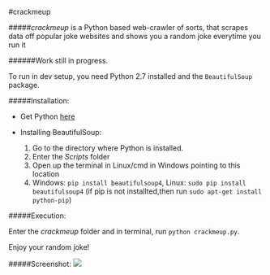 #crackmeup

#####*crackmeup* is a Python based web-crawler of sorts, that scrapes data off popular joke websites and shows you a random joke everytime you run it

######Work still in progress.

To run in dev setup, you need  Python 2.7 installed and the `BeautifulSoup` package.

#####Installation:

* Get Python [here](https://www.python.org/downloads/)

* Installing BeautifulSoup:
    1. Go to the directory where Python is installed.
    2. Enter the *Scripts* folder
    3. Open up the terminal in Linux/cmd in Windows pointing to this location
    4. Windows: `pip install beautifulsoup4`, Linux: `sudo pip install beautifulsoup4` (if pip is not installted,then run `sudo apt-get install python-pip`)

#####Execution:

Enter the *crackmeup* folder and in terminal, run `python crackmeup.py`.

Enjoy your random joke!

#####Screenshot:
![](http://i.imgur.com/lOGf3Pi.png)
